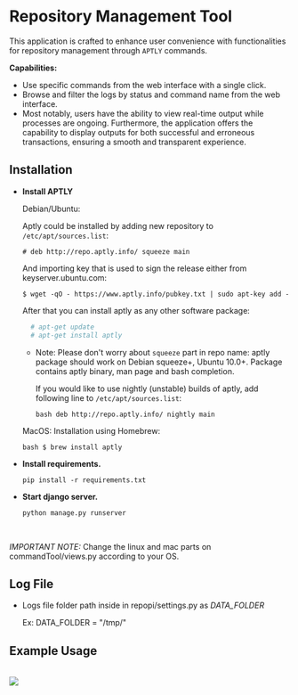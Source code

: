 # Repository Management Tool

This application is crafted to enhance user convenience with functionalities for repository management through `APTLY` commands.

**Capabilities:**

- Use specific commands from the web interface with a single click.
- Browse and filter the logs by status and command name from the web interface.
- Most notably, users have the ability to view real-time output while processes are ongoing. Furthermore, the application offers the capability to display outputs for both successful and erroneous transactions, ensuring a smooth and transparent experience.


<!-- This will be provide functionalities for managing repositories using Aptly commands. -->

## Installation
- **Install APTLY**

  Debian/Ubuntu:
  
  Aptly could be installed by adding new repository to ```/etc/apt/sources.list```:

  ``` # deb http://repo.aptly.info/ squeeze main ```

  And importing key that is used to sign the release either from keyserver.ubuntu.com:

  ``` $ wget -qO - https://www.aptly.info/pubkey.txt | sudo apt-key add - ```

  After that you can install aptly as any other software package:

  ```bash
    # apt-get update
    # apt-get install aptly
  ```

  - Note: Please don't worry about ```squeeze``` part in repo name: aptly package should work on Debian squeeze+,          Ubuntu 10.0+. Package contains aptly binary, man page and bash completion.
    
    If you would like to use nightly (unstable) builds of aptly, add following line to ```/etc/apt/sources.list```:

    ```bash deb http://repo.aptly.info/ nightly main ```

  MacOS: Installation using Homebrew:
    
  ```bash $ brew install aptly ```
   
   

   
- **Install requirements.**

  ```pip install -r requirements.txt```
  
- **Start django server.**
  
  ```python manage.py runserver ```
  
<br>

*IMPORTANT NOTE:* Change the linux and mac parts on commandTool/views.py according to your OS. 


## Log File

- Logs file folder path inside in repopi/settings.py as *DATA_FOLDER*

  Ex: DATA_FOLDER = "/tmp/"

  
## Example Usage
<br>

<img src="demo.gif"/>

<br>




